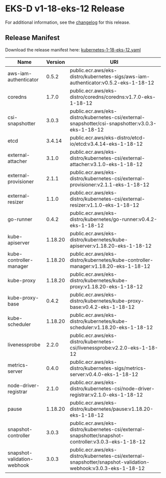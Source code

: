 # EKS-D v1-18-eks-12 Release

For additional information, see the [changelog](CHANGELOG-v1-18-eks-12.md) for this release.

## Release Manifest
Download the release manifest here: [kubernetes-1-18-eks-12.yaml](https://distro.eks.amazonaws.com/kubernetes-1-18/kubernetes-1-18-eks-12.yaml)

| Name | Version | URI |
|------|---------|-----|
| aws-iam-authenticator | 0.5.2 | public.ecr.aws/eks-distro/kubernetes-sigs/aws-iam-authenticator:v0.5.2-eks-1-18-12 |
| coredns | 1.7.0 | public.ecr.aws/eks-distro/coredns/coredns:v1.7.0-eks-1-18-12 |
| csi-snapshotter | 3.0.3 | public.ecr.aws/eks-distro/kubernetes-csi/external-snapshotter/csi-snapshotter:v3.0.3-eks-1-18-12 |
| etcd | 3.4.14 | public.ecr.aws/eks-distro/etcd-io/etcd:v3.4.14-eks-1-18-12 |
| external-attacher | 3.1.0 | public.ecr.aws/eks-distro/kubernetes-csi/external-attacher:v3.1.0-eks-1-18-12 |
| external-provisioner | 2.1.1 | public.ecr.aws/eks-distro/kubernetes-csi/external-provisioner:v2.1.1-eks-1-18-12 |
| external-resizer | 1.1.0 | public.ecr.aws/eks-distro/kubernetes-csi/external-resizer:v1.1.0-eks-1-18-12 |
| go-runner | 0.4.2 | public.ecr.aws/eks-distro/kubernetes/go-runner:v0.4.2-eks-1-18-12 |
| kube-apiserver | 1.18.20 | public.ecr.aws/eks-distro/kubernetes/kube-apiserver:v1.18.20-eks-1-18-12 |
| kube-controller-manager | 1.18.20 | public.ecr.aws/eks-distro/kubernetes/kube-controller-manager:v1.18.20-eks-1-18-12 |
| kube-proxy | 1.18.20 | public.ecr.aws/eks-distro/kubernetes/kube-proxy:v1.18.20-eks-1-18-12 |
| kube-proxy-base | 0.4.2 | public.ecr.aws/eks-distro/kubernetes/kube-proxy-base:v0.4.2-eks-1-18-12 |
| kube-scheduler | 1.18.20 | public.ecr.aws/eks-distro/kubernetes/kube-scheduler:v1.18.20-eks-1-18-12 |
| livenessprobe | 2.2.0 | public.ecr.aws/eks-distro/kubernetes-csi/livenessprobe:v2.2.0-eks-1-18-12 |
| metrics-server | 0.4.0 | public.ecr.aws/eks-distro/kubernetes-sigs/metrics-server:v0.4.0-eks-1-18-12 |
| node-driver-registrar | 2.1.0 | public.ecr.aws/eks-distro/kubernetes-csi/node-driver-registrar:v2.1.0-eks-1-18-12 |
| pause | 1.18.20 | public.ecr.aws/eks-distro/kubernetes/pause:v1.18.20-eks-1-18-12 |
| snapshot-controller | 3.0.3 | public.ecr.aws/eks-distro/kubernetes-csi/external-snapshotter/snapshot-controller:v3.0.3-eks-1-18-12 |
| snapshot-validation-webhook | 3.0.3 | public.ecr.aws/eks-distro/kubernetes-csi/external-snapshotter/snapshot-validation-webhook:v3.0.3-eks-1-18-12 |
